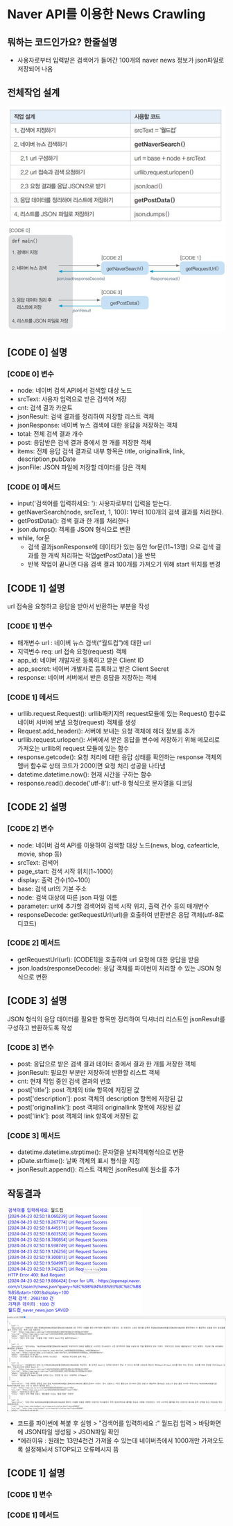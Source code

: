 # Naver API를 이용한 News Crawling

## 뭐하는 코드인가요? 한줄설명
- 사용자로부터 입력받은 검색어가 들어간 100개의 naver news 정보가  json파일로 저장되어 나옴

## 전체작업 설계
![전체작업설계](images/image.png)
![프로그램구성설계](images/image-1.png)

## [CODE 0] 설명
### [CODE 0] 변수
- node: 네이버 검색 API에서 검색할 대상 노드
- srcText: 사용자 입력으로 받은 검색어 저장
- cnt: 검색 결과 카운트
- jsonResult: 검색 결과를 정리하여 저장할 리스트 객체
- jsonResponse: 네이버 뉴스 검색에 대한 응답을 저장하는 객체
- total: 전체 검색 결과 개수
- post: 응답받은 검색 결과 중에서 한 개를 저장한 객체
- items: 전체 응답 검색 결과로 내부 항목은 title, originallink, link, description,pubDate
- jsonFile: JSON 파일에 저장할 데이터를 담은 객체

### [CODE 0] 메서드
- input('검색어를 입력하세요: '): 사용자로부터 입력을 받는다.
- getNaverSearch(node, srcText, 1, 100): 1부터 100개의 검색 결과를 처리한다.
- getPostData(): 검색 결과 한 개를 처리한다
- json.dumps(): 객체를 JSON 형식으로 변환
- while, for문
    - 검색 결과jsonResponse에 데이터가 있는 동안 for문(11~13행) 으로 검색 결과를 한 개씩 처리하는 작업getPostData( )을 반복
    - 반복 작업이 끝나면 다음 검색 결과 100개를 가져오기 위해 start 위치를 변경

## [CODE 1] 설명
url 접속을 요청하고 응답을 받아서 반환하는 부분을 작성

### [CODE 1] 변수
- 매개변수 url : 네이버 뉴스 검색(“월드컵”)에 대한 url
- 지역변수 req: url 접속 요청(request) 객체
- app_id: 네이버 개발자로 등록하고 받은 Client ID
- app_secret: 네이버 개발자로 등록하고 받은 Client Secret
- response: 네이버 서버에서 받은 응답을 저장하는 객체

### [CODE 1] 메서드
- urllib.request.Request(): urllib패키지의 request모듈에 있는 Request() 함수로 네이버 서버에 보낼 요청(request) 객체를 생성
- Request.add_header(): 서버에 보내는 요청 객체에 헤더 정보를 추가
- urllib.request.urlopen(): 서버에서 받은 응답을 변수에 저장하기 위해 메모리로 가져오는 urllib의 request 모듈에 있는 함수
- response.getcode(): 요청 처리에 대한 응답 상태를 확인하는 response 객체의 멤버 함수로 상태 코드가 200이면 요청 처리 성공을 나타냄
- datetime.datetime.now(): 현재 시간을 구하는 함수
- response.read().decode('utf-8'): utf-8 형식으로 문자열을 디코딩


## [CODE 2] 설명
### [CODE 2] 변수
- node: 네이버 검색 API를 이용하여 검색할 대상 노드(news, blog, cafearticle, movie, shop 등)  
- srcText: 검색어
- page_start: 검색 시작 위치(1~1000) 
- display: 출력 건수(10~100) 
- base: 검색 url의 기본 주소 
- node: 검색 대상에 따른 json 파일 이름
- parameter: url에 추가할 검색어와 검색 시작 위치, 출력 건수 등의 매개변수 
- responseDecode: getRequestUrl(url)을 호출하여 반환받은 응답 객체(utf-8로 디코드)

### [CODE 2] 메서드
- getRequestUrl(url): [CODE1]을 호출하여 url 요청에 대한 응답을 받음
- json.loads(responseDecode): 응답 객체를 파이썬이 처리할 수 있는 JSON 형식으로 변환


## [CODE 3] 설명
JSON 형식의 응답 데이터를 필요한 항목만 정리하여 딕셔너리 리스트인 jsonResult를 구성하고 반환하도록 작성

### [CODE 3] 변수
- post: 응답으로 받은 검색 결과 데이터 중에서 결과 한 개를 저장한 객체
- jsonResult: 필요한 부분만 저장하여 반환할 리스트 객체
- cnt: 현재 작업 중인 검색 결과의 번호
- post['title']: post 객체의 title 항목에 저장된 값
- post['description']: post 객체의 description 항목에 저장된 값
- post['originallink']: post 객체의 originallink 항목에 저장된 값
- post['link']: post 객체의 link 항목에 저장된 값

### [CODE 3] 메서드
- datetime.datetime.strptime(): 문자열을 날짜객체형식으로 변환
- pDate.strftime(): 날짜 객체의 표시 형식을 지정
- jsonResult.append(): 리스트 객체인 jsonResul에 원소를 추가

## 작동결과
![naverAPI-news작동결과](images/image-4.png)
![naverAPI-news작동결과 in web](images/image-5.png)
- 코드를 파이썬에 복붙 후 실행 > "검색어를 입력하세요 :" 월드컵 입력 > 바탕화면에 JSON파일 생성됨 > JSON파일 확인
- *에러이유 : 원래는 13만4천건 가져올 수 있는데 네이버측에서 1000개만 가져오도록 설정해놔서 STOP되고 오류메시지 뜸 




## [CODE 1] 설명
### [CODE 1] 변수
### [CODE 1] 메서드